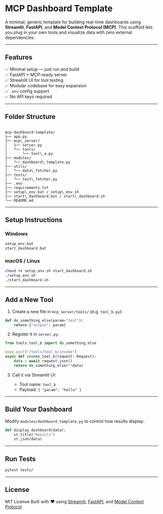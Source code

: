# MCP Dashboard Template

A minimal, generic template for building real-time dashboards using **Streamlit**, **FastAPI**, and **Model Context Protocol (MCP)**. This scaffold lets you plug in your own tools and visualize data with zero external dependencies.

---

## Features

✅ Minimal setup — just run and build  
✅ FastAPI + MCP-ready server  
✅ Streamlit UI for tool testing  
✅ Modular codebase for easy expansion  
✅ `.env` config support  
✅ No API keys required  

---

## Folder Structure

```

mcp-dashboard-template/
├── app.py
├── mcp\_server/
│   ├── server.py
│   └── tools/
│       └── tool\_a.py
├── modules/
│   └── dashboard\_template.py
├── utils/
│   └── data\_fetcher.py
├── tests/
│   └── test\_fetcher.py
├── .env
├── requirements.txt
├── setup\_env.bat / setup\_env.sh
├── start\_dashboard.bat / start\_dashboard.sh
└── README.md

````

---

## Setup Instructions

### Windows

```bash
setup_env.bat
start_dashboard.bat
````

### macOS / Linux

```bash
chmod +x setup_env.sh start_dashboard.sh
./setup_env.sh
./start_dashboard.sh
```

---

## Add a New Tool

1. Create a new file in `mcp_server/tools/` (e.g. `tool_b.py`):

```python
def do_something_else(param="test"):
    return {"output": param}
```

2. Register it in `server.py`:

```python
from tools.tool_b import do_something_else

@app.post("/tools/tool_b/invoke")
async def invoke_tool_b(request: Request):
    data = await request.json()
    return do_something_else(**data)
```

3. Call it via Streamlit UI:

   * Tool name: `tool_b`
   * Payload: `{ "param": "hello" }`

---

## Build Your Dashboard

Modify `modules/dashboard_template.py` to control how results display:

```python
def display_dashboard(data):
    st.title("Results")
    st.json(data)
```

---

## Run Tests

```bash
pytest tests/
```

---

## License

MIT License
Built with ❤️ using [Streamlit](https://streamlit.io), [FastAPI](https://fastapi.tiangolo.com), and [Model Context Protocol](https://modelcontextprotocol.io)